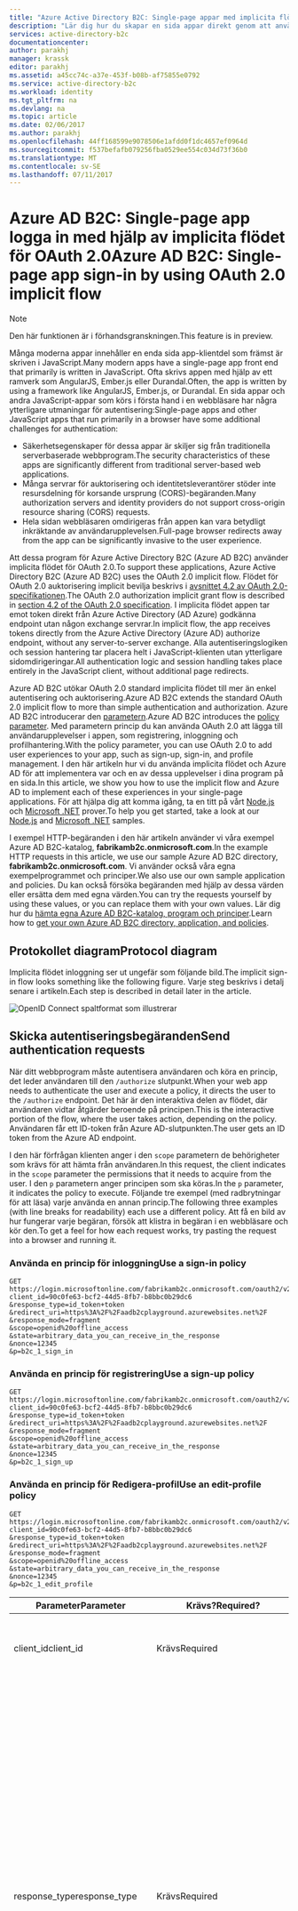 ```yaml
---
title: "Azure Active Directory B2C: Single-page appar med implicita flödet | Microsoft Docs"
description: "Lär dig hur du skapar en sida appar direkt genom att använda implicita flödet för OAuth 2.0 med Azure Active Directory B2C."
services: active-directory-b2c
documentationcenter: 
author: parakhj
manager: krassk
editor: parakhj
ms.assetid: a45cc74c-a37e-453f-b08b-af75855e0792
ms.service: active-directory-b2c
ms.workload: identity
ms.tgt_pltfrm: na
ms.devlang: na
ms.topic: article
ms.date: 02/06/2017
ms.author: parakhj
ms.openlocfilehash: 44ff168599e9078506e1afdd0f1dc4657ef0964d
ms.sourcegitcommit: f537befafb079256fba0529ee554c034d73f36b0
ms.translationtype: MT
ms.contentlocale: sv-SE
ms.lasthandoff: 07/11/2017
---
```

# <a name="azure-ad-b2c-single-page-app-sign-in-by-using-oauth-20-implicit-flow"></a><span data-ttu-id="0cce8-103">Azure AD B2C: Single-page app logga in med hjälp av implicita flödet för OAuth 2.0</span><span class="sxs-lookup"><span data-stu-id="0cce8-103">Azure AD B2C: Single-page app sign-in by using OAuth 2.0 implicit flow</span></span>

> [!NOTE]
> <span data-ttu-id="0cce8-104">Den här funktionen är i förhandsgranskningen.</span><span class="sxs-lookup"><span data-stu-id="0cce8-104">This feature is in preview.</span></span>
> 

<span data-ttu-id="0cce8-105">Många moderna appar innehåller en enda sida app-klientdel som främst är skriven i JavaScript.</span><span class="sxs-lookup"><span data-stu-id="0cce8-105">Many modern apps have a single-page app front end that primarily is written in JavaScript.</span></span> <span data-ttu-id="0cce8-106">Ofta skrivs appen med hjälp av ett ramverk som AngularJS, Ember.js eller Durandal.</span><span class="sxs-lookup"><span data-stu-id="0cce8-106">Often, the app is written by using a framework like AngularJS, Ember.js, or Durandal.</span></span> <span data-ttu-id="0cce8-107">En sida appar och andra JavaScript-appar som körs i första hand i en webbläsare har några ytterligare utmaningar för autentisering:</span><span class="sxs-lookup"><span data-stu-id="0cce8-107">Single-page apps and other JavaScript apps that run primarily in a browser have some additional challenges for authentication:</span></span>

* <span data-ttu-id="0cce8-108">Säkerhetsegenskaper för dessa appar är skiljer sig från traditionella serverbaserade webbprogram.</span><span class="sxs-lookup"><span data-stu-id="0cce8-108">The security characteristics of these apps are significantly different from traditional server-based web applications.</span></span>
* <span data-ttu-id="0cce8-109">Många servrar för auktorisering och identitetsleverantörer stöder inte resursdelning för korsande ursprung (CORS)-begäranden.</span><span class="sxs-lookup"><span data-stu-id="0cce8-109">Many authorization servers and identity providers do not support cross-origin resource sharing (CORS) requests.</span></span>
* <span data-ttu-id="0cce8-110">Hela sidan webbläsaren omdirigeras från appen kan vara betydligt inkräktande av användarupplevelsen.</span><span class="sxs-lookup"><span data-stu-id="0cce8-110">Full-page browser redirects away from the app can be significantly invasive to the user experience.</span></span>

<span data-ttu-id="0cce8-111">Att dessa program för Azure Active Directory B2C (Azure AD B2C) använder implicita flödet för OAuth 2.0.</span><span class="sxs-lookup"><span data-stu-id="0cce8-111">To support these applications, Azure Active Directory B2C (Azure AD B2C) uses the OAuth 2.0 implicit flow.</span></span> <span data-ttu-id="0cce8-112">Flödet för OAuth 2.0 auktorisering implicit bevilja beskrivs i [avsnittet 4.2 av OAuth 2.0-specifikationen](http://tools.ietf.org/html/rfc6749).</span><span class="sxs-lookup"><span data-stu-id="0cce8-112">The OAuth 2.0 authorization implicit grant flow is described in [section 4.2 of the OAuth 2.0 specification](http://tools.ietf.org/html/rfc6749).</span></span> <span data-ttu-id="0cce8-113">I implicita flödet appen tar emot token direkt från Azure Active Directory (AD Azure) godkänna endpoint utan någon exchange servrar.</span><span class="sxs-lookup"><span data-stu-id="0cce8-113">In implicit flow, the app receives tokens directly from the Azure Active Directory (Azure AD) authorize endpoint, without any server-to-server exchange.</span></span> <span data-ttu-id="0cce8-114">Alla autentiseringslogiken och session hantering tar placera helt i JavaScript-klienten utan ytterligare sidomdirigeringar.</span><span class="sxs-lookup"><span data-stu-id="0cce8-114">All authentication logic and session handling takes place entirely in the JavaScript client, without additional page redirects.</span></span>

<span data-ttu-id="0cce8-115">Azure AD B2C utökar OAuth 2.0 standard implicita flödet till mer än enkel autentisering och auktorisering.</span><span class="sxs-lookup"><span data-stu-id="0cce8-115">Azure AD B2C extends the standard OAuth 2.0 implicit flow to more than simple authentication and authorization.</span></span> <span data-ttu-id="0cce8-116">Azure AD B2C introducerar den [parametern](active-directory-b2c-reference-policies.md).</span><span class="sxs-lookup"><span data-stu-id="0cce8-116">Azure AD B2C introduces the [policy parameter](active-directory-b2c-reference-policies.md).</span></span> <span data-ttu-id="0cce8-117">Med parametern princip du kan använda OAuth 2.0 att lägga till användarupplevelser i appen, som registrering, inloggning och profilhantering.</span><span class="sxs-lookup"><span data-stu-id="0cce8-117">With the policy parameter, you can use OAuth 2.0 to add user experiences to your app, such as sign-up, sign-in, and profile management.</span></span> <span data-ttu-id="0cce8-118">I den här artikeln hur vi du använda implicita flödet och Azure AD för att implementera var och en av dessa upplevelser i dina program på en sida.</span><span class="sxs-lookup"><span data-stu-id="0cce8-118">In this article, we show you how to use the implicit flow and Azure AD to implement each of these experiences in your single-page applications.</span></span> <span data-ttu-id="0cce8-119">För att hjälpa dig att komma igång, ta en titt på vårt [Node.js](https://github.com/Azure-Samples/active-directory-b2c-javascript-singlepageapp-nodejs-webapi) och [Microsoft .NET](https://github.com/Azure-Samples/active-directory-b2c-javascript-singlepageapp-dotnet-webapi) prover.</span><span class="sxs-lookup"><span data-stu-id="0cce8-119">To help you get started, take a look at our [Node.js](https://github.com/Azure-Samples/active-directory-b2c-javascript-singlepageapp-nodejs-webapi) and [Microsoft .NET](https://github.com/Azure-Samples/active-directory-b2c-javascript-singlepageapp-dotnet-webapi) samples.</span></span>

<span data-ttu-id="0cce8-120">I exempel HTTP-begäranden i den här artikeln använder vi våra exempel Azure AD B2C-katalog, **fabrikamb2c.onmicrosoft.com**.</span><span class="sxs-lookup"><span data-stu-id="0cce8-120">In the example HTTP requests in this article, we use our sample Azure AD B2C directory, **fabrikamb2c.onmicrosoft.com**.</span></span> <span data-ttu-id="0cce8-121">Vi använder också våra egna exempelprogrammet och principer.</span><span class="sxs-lookup"><span data-stu-id="0cce8-121">We also use our own sample application and policies.</span></span> <span data-ttu-id="0cce8-122">Du kan också försöka begäranden med hjälp av dessa värden eller ersätta dem med egna värden.</span><span class="sxs-lookup"><span data-stu-id="0cce8-122">You can try the requests yourself by using these values, or you can replace them with your own values.</span></span>
<span data-ttu-id="0cce8-123">Lär dig hur du [hämta egna Azure AD B2C-katalog, program och principer](#use-your-own-b2c-tenant).</span><span class="sxs-lookup"><span data-stu-id="0cce8-123">Learn how to [get your own Azure AD B2C directory, application, and policies](#use-your-own-b2c-tenant).</span></span>


## <a name="protocol-diagram"></a><span data-ttu-id="0cce8-124">Protokollet diagram</span><span class="sxs-lookup"><span data-stu-id="0cce8-124">Protocol diagram</span></span>

<span data-ttu-id="0cce8-125">Implicita flödet inloggning ser ut ungefär som följande bild.</span><span class="sxs-lookup"><span data-stu-id="0cce8-125">The implicit sign-in flow looks something like the following figure.</span></span> <span data-ttu-id="0cce8-126">Varje steg beskrivs i detalj senare i artikeln.</span><span class="sxs-lookup"><span data-stu-id="0cce8-126">Each step is described in detail later in the article.</span></span>

![OpenID Connect spaltformat som illustrerar](../media/active-directory-v2-flows/convergence_scenarios_implicit.png)

## <a name="send-authentication-requests"></a><span data-ttu-id="0cce8-128">Skicka autentiseringsbegäranden</span><span class="sxs-lookup"><span data-stu-id="0cce8-128">Send authentication requests</span></span>
<span data-ttu-id="0cce8-129">När ditt webbprogram måste autentisera användaren och köra en princip, det leder användaren till den `/authorize` slutpunkt.</span><span class="sxs-lookup"><span data-stu-id="0cce8-129">When your web app needs to authenticate the user and execute a policy, it directs the user to the `/authorize` endpoint.</span></span> <span data-ttu-id="0cce8-130">Det här är den interaktiva delen av flödet, där användaren vidtar åtgärder beroende på principen.</span><span class="sxs-lookup"><span data-stu-id="0cce8-130">This is the interactive portion of the flow, where the user takes action, depending on the policy.</span></span> <span data-ttu-id="0cce8-131">Användaren får ett ID-token från Azure AD-slutpunkten.</span><span class="sxs-lookup"><span data-stu-id="0cce8-131">The user gets an ID token from the Azure AD endpoint.</span></span>

<span data-ttu-id="0cce8-132">I den här förfrågan klienten anger i den `scope` parametern de behörigheter som krävs för att hämta från användaren.</span><span class="sxs-lookup"><span data-stu-id="0cce8-132">In this request, the client indicates in the `scope` parameter the permissions that it needs to acquire from the user.</span></span> <span data-ttu-id="0cce8-133">I den `p` parametern anger principen som ska köras.</span><span class="sxs-lookup"><span data-stu-id="0cce8-133">In the `p` parameter, it indicates the policy to execute.</span></span> <span data-ttu-id="0cce8-134">Följande tre exempel (med radbrytningar för att läsa) varje använda en annan princip.</span><span class="sxs-lookup"><span data-stu-id="0cce8-134">The following three examples (with line breaks for readability) each use a different policy.</span></span> <span data-ttu-id="0cce8-135">Att få en bild av hur fungerar varje begäran, försök att klistra in begäran i en webbläsare och kör den.</span><span class="sxs-lookup"><span data-stu-id="0cce8-135">To get a feel for how each request works, try pasting the request into a browser and running it.</span></span>

### <a name="use-a-sign-in-policy"></a><span data-ttu-id="0cce8-136">Använda en princip för inloggning</span><span class="sxs-lookup"><span data-stu-id="0cce8-136">Use a sign-in policy</span></span>
```
GET https://login.microsoftonline.com/fabrikamb2c.onmicrosoft.com/oauth2/v2.0/authorize?
client_id=90c0fe63-bcf2-44d5-8fb7-b8bbc0b29dc6
&response_type=id_token+token
&redirect_uri=https%3A%2F%2Faadb2cplayground.azurewebsites.net%2F
&response_mode=fragment
&scope=openid%20offline_access
&state=arbitrary_data_you_can_receive_in_the_response
&nonce=12345
&p=b2c_1_sign_in
```

### <a name="use-a-sign-up-policy"></a><span data-ttu-id="0cce8-137">Använda en princip för registrering</span><span class="sxs-lookup"><span data-stu-id="0cce8-137">Use a sign-up policy</span></span>
```
GET https://login.microsoftonline.com/fabrikamb2c.onmicrosoft.com/oauth2/v2.0/authorize?
client_id=90c0fe63-bcf2-44d5-8fb7-b8bbc0b29dc6
&response_type=id_token+token
&redirect_uri=https%3A%2F%2Faadb2cplayground.azurewebsites.net%2F
&response_mode=fragment
&scope=openid%20offline_access
&state=arbitrary_data_you_can_receive_in_the_response
&nonce=12345
&p=b2c_1_sign_up
```

### <a name="use-an-edit-profile-policy"></a><span data-ttu-id="0cce8-138">Använda en princip för Redigera-profil</span><span class="sxs-lookup"><span data-stu-id="0cce8-138">Use an edit-profile policy</span></span>
```
GET https://login.microsoftonline.com/fabrikamb2c.onmicrosoft.com/oauth2/v2.0/authorize?
client_id=90c0fe63-bcf2-44d5-8fb7-b8bbc0b29dc6
&response_type=id_token+token
&redirect_uri=https%3A%2F%2Faadb2cplayground.azurewebsites.net%2F
&response_mode=fragment
&scope=openid%20offline_access
&state=arbitrary_data_you_can_receive_in_the_response
&nonce=12345
&p=b2c_1_edit_profile
```

| <span data-ttu-id="0cce8-139">Parameter</span><span class="sxs-lookup"><span data-stu-id="0cce8-139">Parameter</span></span> | <span data-ttu-id="0cce8-140">Krävs?</span><span class="sxs-lookup"><span data-stu-id="0cce8-140">Required?</span></span> | <span data-ttu-id="0cce8-141">Beskrivning</span><span class="sxs-lookup"><span data-stu-id="0cce8-141">Description</span></span> |
| --- | --- | --- |
| <span data-ttu-id="0cce8-142">client_id</span><span class="sxs-lookup"><span data-stu-id="0cce8-142">client_id</span></span> |<span data-ttu-id="0cce8-143">Krävs</span><span class="sxs-lookup"><span data-stu-id="0cce8-143">Required</span></span> |<span data-ttu-id="0cce8-144">Det program-ID som har tilldelats din app i den [Azure-portalen](https://portal.azure.com).</span><span class="sxs-lookup"><span data-stu-id="0cce8-144">The application ID assigned to your app in the [Azure portal](https://portal.azure.com).</span></span> |
| <span data-ttu-id="0cce8-145">response_type</span><span class="sxs-lookup"><span data-stu-id="0cce8-145">response_type</span></span> |<span data-ttu-id="0cce8-146">Krävs</span><span class="sxs-lookup"><span data-stu-id="0cce8-146">Required</span></span> |<span data-ttu-id="0cce8-147">Måste innehålla `id_token` för OpenID Connect inloggning.</span><span class="sxs-lookup"><span data-stu-id="0cce8-147">Must include `id_token` for OpenID Connect sign-in.</span></span> <span data-ttu-id="0cce8-148">Det kan också innehålla svarstypen `token`.</span><span class="sxs-lookup"><span data-stu-id="0cce8-148">It also can include the response type `token`.</span></span> <span data-ttu-id="0cce8-149">Om du använder `token`, din app kan omedelbart ta emot en åtkomst-token från slutpunkten för auktorisering, utan att göra en andra begäran till slutpunkten för auktorisering.</span><span class="sxs-lookup"><span data-stu-id="0cce8-149">If you use `token`, your app can immediately receive an access token from the authorize endpoint, without making a second request to the authorize endpoint.</span></span>  <span data-ttu-id="0cce8-150">Om du använder den `token` svarstyp den `scope` parameter måste innehålla en omfattning som anger vilken resurs för att utfärda token för.</span><span class="sxs-lookup"><span data-stu-id="0cce8-150">If you use the `token` response type, the `scope` parameter must contain a scope that indicates which resource to issue the token for.</span></span> |
| <span data-ttu-id="0cce8-151">redirect_uri</span><span class="sxs-lookup"><span data-stu-id="0cce8-151">redirect_uri</span></span> |<span data-ttu-id="0cce8-152">Rekommenderas</span><span class="sxs-lookup"><span data-stu-id="0cce8-152">Recommended</span></span> |<span data-ttu-id="0cce8-153">Omdirigerings-URI för din app, där autentisering svar kan skickas och tas emot av din app.</span><span class="sxs-lookup"><span data-stu-id="0cce8-153">The redirect URI of your app, where authentication responses can be sent and received by your app.</span></span> <span data-ttu-id="0cce8-154">Den måste matcha en omdirigerings-URI: er som du har registrerat i portalen, förutom att det måste vara URL-kodade.</span><span class="sxs-lookup"><span data-stu-id="0cce8-154">It must exactly match one of the redirect URIs that you registered in the portal, except that it must be URL-encoded.</span></span> |
| <span data-ttu-id="0cce8-155">response_mode</span><span class="sxs-lookup"><span data-stu-id="0cce8-155">response_mode</span></span> |<span data-ttu-id="0cce8-156">Rekommenderas</span><span class="sxs-lookup"><span data-stu-id="0cce8-156">Recommended</span></span> |<span data-ttu-id="0cce8-157">Anger metoden du använder för att skicka den resulterande token tillbaka till din app.</span><span class="sxs-lookup"><span data-stu-id="0cce8-157">Specifies the method to use to send the resulting token back to your app.</span></span>  <span data-ttu-id="0cce8-158">Implicit flöden, Använd `fragment`.</span><span class="sxs-lookup"><span data-stu-id="0cce8-158">For implicit flows, use `fragment`.</span></span> |
| <span data-ttu-id="0cce8-159">Omfång</span><span class="sxs-lookup"><span data-stu-id="0cce8-159">scope</span></span> |<span data-ttu-id="0cce8-160">Krävs</span><span class="sxs-lookup"><span data-stu-id="0cce8-160">Required</span></span> |<span data-ttu-id="0cce8-161">En blankstegsavgränsad lista över scope.</span><span class="sxs-lookup"><span data-stu-id="0cce8-161">A space-separated list of scopes.</span></span> <span data-ttu-id="0cce8-162">Ett enda scope-värde som anger till Azure AD båda de behörigheter som krävs.</span><span class="sxs-lookup"><span data-stu-id="0cce8-162">A single scope value indicates to Azure AD both of the permissions that are being requested.</span></span> <span data-ttu-id="0cce8-163">Den `openid` omfång anger behörighet att logga in användaren och hämta data om användaren i form av ID-token.</span><span class="sxs-lookup"><span data-stu-id="0cce8-163">The `openid` scope indicates a permission to sign in the user and get data about the user in the form of ID tokens.</span></span> <span data-ttu-id="0cce8-164">(Du lär dig om detta mer senare i artikeln.) Den `offline_access` scope är valfritt för webbprogram.</span><span class="sxs-lookup"><span data-stu-id="0cce8-164">(We'll talk about this more later in the article.) The `offline_access` scope is optional for web apps.</span></span> <span data-ttu-id="0cce8-165">Det innebär att din app måste en uppdateringstoken för långlivade åtkomst till resurser.</span><span class="sxs-lookup"><span data-stu-id="0cce8-165">It indicates that your app needs a refresh token for long-lived access to resources.</span></span> |
| <span data-ttu-id="0cce8-166">state</span><span class="sxs-lookup"><span data-stu-id="0cce8-166">state</span></span> |<span data-ttu-id="0cce8-167">Rekommenderas</span><span class="sxs-lookup"><span data-stu-id="0cce8-167">Recommended</span></span> |<span data-ttu-id="0cce8-168">Ett värde som ingår i denna begäran som också returneras i token svaret.</span><span class="sxs-lookup"><span data-stu-id="0cce8-168">A value included in the request that also is returned in the token response.</span></span> <span data-ttu-id="0cce8-169">Det kan vara en sträng med innehåll som du vill använda.</span><span class="sxs-lookup"><span data-stu-id="0cce8-169">It can be a string of any content that you want to use.</span></span> <span data-ttu-id="0cce8-170">Vanligtvis används ett slumpmässigt genererat, unikt värde för att förhindra attacker med förfalskning av begäran.</span><span class="sxs-lookup"><span data-stu-id="0cce8-170">Usually, a randomly generated, unique value is used, to prevent cross-site request forgery attacks.</span></span> <span data-ttu-id="0cce8-171">Tillståndet också används för att koda information om användarens tillstånd i appen innan autentiseringsbegäran inträffade som de var på sidan.</span><span class="sxs-lookup"><span data-stu-id="0cce8-171">The state is also used to encode information about the user's state in the app before the authentication request occurred, like the page they were on.</span></span> |
| <span data-ttu-id="0cce8-172">temporärt ID</span><span class="sxs-lookup"><span data-stu-id="0cce8-172">nonce</span></span> |<span data-ttu-id="0cce8-173">Krävs</span><span class="sxs-lookup"><span data-stu-id="0cce8-173">Required</span></span> |<span data-ttu-id="0cce8-174">Ett värde som ingår i denna begäran (genereras av appen) som ingår i den resulterande ID-token som ett anspråk.</span><span class="sxs-lookup"><span data-stu-id="0cce8-174">A value included in the request (generated by the app) that is included in the resulting ID token as a claim.</span></span> <span data-ttu-id="0cce8-175">Appen kan sedan kontrollera värdet för att minimera token replay-attacker.</span><span class="sxs-lookup"><span data-stu-id="0cce8-175">The app can then verify this value to mitigate token replay attacks.</span></span> <span data-ttu-id="0cce8-176">Värdet är vanligtvis en slumpmässig, unik sträng som kan användas för att identifiera ursprunget för begäran.</span><span class="sxs-lookup"><span data-stu-id="0cce8-176">Usually, the value is a randomized, unique string that can be used to identify the origin of the request.</span></span> |
| <span data-ttu-id="0cce8-177">P</span><span class="sxs-lookup"><span data-stu-id="0cce8-177">p</span></span> |<span data-ttu-id="0cce8-178">Krävs</span><span class="sxs-lookup"><span data-stu-id="0cce8-178">Required</span></span> |<span data-ttu-id="0cce8-179">Principen för att köra.</span><span class="sxs-lookup"><span data-stu-id="0cce8-179">The policy to execute.</span></span> <span data-ttu-id="0cce8-180">Det är namnet på en princip som skapas i din Azure AD B2C-klient.</span><span class="sxs-lookup"><span data-stu-id="0cce8-180">It's the name of a policy that is created in your Azure AD B2C tenant.</span></span> <span data-ttu-id="0cce8-181">Princip för namn-värde ska inledas med **b2c\_1\_**.</span><span class="sxs-lookup"><span data-stu-id="0cce8-181">The policy name value should begin with **b2c\_1\_**.</span></span> <span data-ttu-id="0cce8-182">Mer information finns i [Azure AD B2C inbyggda principer](active-directory-b2c-reference-policies.md).</span><span class="sxs-lookup"><span data-stu-id="0cce8-182">For more information, see [Azure AD B2C built-in policies](active-directory-b2c-reference-policies.md).</span></span> |
| <span data-ttu-id="0cce8-183">kommandotolk</span><span class="sxs-lookup"><span data-stu-id="0cce8-183">prompt</span></span> |<span data-ttu-id="0cce8-184">Valfri</span><span class="sxs-lookup"><span data-stu-id="0cce8-184">Optional</span></span> |<span data-ttu-id="0cce8-185">Typ av användarinteraktion som krävs.</span><span class="sxs-lookup"><span data-stu-id="0cce8-185">The type of user interaction that's required.</span></span> <span data-ttu-id="0cce8-186">Det enda giltiga värdet är för närvarande `login`.</span><span class="sxs-lookup"><span data-stu-id="0cce8-186">Currently, the only valid value is `login`.</span></span> <span data-ttu-id="0cce8-187">Detta gör att användarna anger sina autentiseringsuppgifter på begäran.</span><span class="sxs-lookup"><span data-stu-id="0cce8-187">This forces the user to enter their credentials on that request.</span></span> <span data-ttu-id="0cce8-188">Enkel inloggning börjar inte gälla.</span><span class="sxs-lookup"><span data-stu-id="0cce8-188">Single sign-on will not take effect.</span></span> |

<span data-ttu-id="0cce8-189">Nu uppmanas användaren att slutföra arbetsflödet för den principen.</span><span class="sxs-lookup"><span data-stu-id="0cce8-189">At this point, the user is asked to complete the policy's workflow.</span></span> <span data-ttu-id="0cce8-190">Detta kan handla om användaren att ange sina användarnamn och lösenord, logga in med en sociala identitet registrerar sig för katalogen, eller en annan siffra steg.</span><span class="sxs-lookup"><span data-stu-id="0cce8-190">This might involve the user entering their username and password, signing in with a social identity, signing up for the directory, or any other number of steps.</span></span> <span data-ttu-id="0cce8-191">Användaråtgärder beror på hur principen har definierats.</span><span class="sxs-lookup"><span data-stu-id="0cce8-191">User actions depend on how the policy is defined.</span></span>

<span data-ttu-id="0cce8-192">När användaren uppfyller principen, Azure AD tillbaka ett svar på din app på värdet som du använde för `redirect_uri`.</span><span class="sxs-lookup"><span data-stu-id="0cce8-192">After the user completes the policy, Azure AD returns a response to your app at the value you used for `redirect_uri`.</span></span> <span data-ttu-id="0cce8-193">Den använder metoden som anges i den `response_mode` parameter.</span><span class="sxs-lookup"><span data-stu-id="0cce8-193">It uses the method specified in the `response_mode` parameter.</span></span> <span data-ttu-id="0cce8-194">Svaret är exakt samma för alla användare åtgärd scenarier, oberoende av den princip som har utförts.</span><span class="sxs-lookup"><span data-stu-id="0cce8-194">The response is exactly the same for each of the user action scenarios, independent of the policy that was executed.</span></span>

### <a name="successful-response"></a><span data-ttu-id="0cce8-195">Lyckat svar</span><span class="sxs-lookup"><span data-stu-id="0cce8-195">Successful response</span></span>
<span data-ttu-id="0cce8-196">Ett lyckat svar som använder `response_mode=fragment` och `response_type=id_token+token` ser ut som följande, med radbrytningar för läsbarhet:</span><span class="sxs-lookup"><span data-stu-id="0cce8-196">A successful response that uses `response_mode=fragment` and `response_type=id_token+token` looks like the following, with line breaks for legibility:</span></span>

```
GET https://aadb2cplayground.azurewebsites.net/#
access_token=eyJ0eXAiOiJKV1QiLCJhbGciOiJSUzI1NiIsIng1dCI6Ik5HVEZ2ZEstZnl0aEV1Q...
&token_type=Bearer
&expires_in=3599
&scope="90c0fe63-bcf2-44d5-8fb7-b8bbc0b29dc6 offline_access",
&id_token=eyJ0eXAiOiJKV1QiLCJhbGciOiJSUzI1NiIsIng1dCI6Ik5HVEZ2ZEstZnl0aEV1Q...
&state=arbitrary_data_you_sent_earlier
```

| <span data-ttu-id="0cce8-197">Parameter</span><span class="sxs-lookup"><span data-stu-id="0cce8-197">Parameter</span></span> | <span data-ttu-id="0cce8-198">Beskrivning</span><span class="sxs-lookup"><span data-stu-id="0cce8-198">Description</span></span> |
| --- | --- |
| <span data-ttu-id="0cce8-199">access_token</span><span class="sxs-lookup"><span data-stu-id="0cce8-199">access_token</span></span> |<span data-ttu-id="0cce8-200">Åtkomsttoken som appen har begärt.</span><span class="sxs-lookup"><span data-stu-id="0cce8-200">The access token that the app requested.</span></span>  <span data-ttu-id="0cce8-201">Åtkomst-token ska inte avkodas eller annars kontrolleras.</span><span class="sxs-lookup"><span data-stu-id="0cce8-201">The access token should not be decoded or otherwise inspected.</span></span> <span data-ttu-id="0cce8-202">Den kan hanteras som en täckande sträng.</span><span class="sxs-lookup"><span data-stu-id="0cce8-202">It can be treated as an opaque string.</span></span> |
| <span data-ttu-id="0cce8-203">token_type</span><span class="sxs-lookup"><span data-stu-id="0cce8-203">token_type</span></span> |<span data-ttu-id="0cce8-204">Tokentypen-värde.</span><span class="sxs-lookup"><span data-stu-id="0cce8-204">The token type value.</span></span> <span data-ttu-id="0cce8-205">Den enda typen som har stöd för Azure AD är ägar.</span><span class="sxs-lookup"><span data-stu-id="0cce8-205">The only type that Azure AD supports is Bearer.</span></span> |
| <span data-ttu-id="0cce8-206">expires_in</span><span class="sxs-lookup"><span data-stu-id="0cce8-206">expires_in</span></span> |<span data-ttu-id="0cce8-207">Hur lång tid som den åtkomst-token är giltig (i sekunder).</span><span class="sxs-lookup"><span data-stu-id="0cce8-207">The length of time that the access token is valid (in seconds).</span></span> |
| <span data-ttu-id="0cce8-208">Omfång</span><span class="sxs-lookup"><span data-stu-id="0cce8-208">scope</span></span> |<span data-ttu-id="0cce8-209">Scope som gäller för token.</span><span class="sxs-lookup"><span data-stu-id="0cce8-209">The scopes that the token is valid for.</span></span> <span data-ttu-id="0cce8-210">Du kan också använda omfång cache-tokens för senare användning.</span><span class="sxs-lookup"><span data-stu-id="0cce8-210">You also can use scopes to cache tokens for later use.</span></span> |
| <span data-ttu-id="0cce8-211">id_token</span><span class="sxs-lookup"><span data-stu-id="0cce8-211">id_token</span></span> |<span data-ttu-id="0cce8-212">ID-token som appen har begärt.</span><span class="sxs-lookup"><span data-stu-id="0cce8-212">The ID token that the app requested.</span></span> <span data-ttu-id="0cce8-213">Du kan använda ID-token för att verifiera användarens identitet och starta en session med användaren.</span><span class="sxs-lookup"><span data-stu-id="0cce8-213">You can use the ID token to verify the user's identity and begin a session with the user.</span></span> <span data-ttu-id="0cce8-214">Mer information om ID-token och deras innehåll finns i [Azure AD B2C tokenreferens](active-directory-b2c-reference-tokens.md).</span><span class="sxs-lookup"><span data-stu-id="0cce8-214">For more information about ID tokens and their contents, see the [Azure AD B2C token reference](active-directory-b2c-reference-tokens.md).</span></span> |
| <span data-ttu-id="0cce8-215">state</span><span class="sxs-lookup"><span data-stu-id="0cce8-215">state</span></span> |<span data-ttu-id="0cce8-216">Om en `state` parametern ingår i begäran, samma värde som ska visas i svaret.</span><span class="sxs-lookup"><span data-stu-id="0cce8-216">If a `state` parameter is included in the request, the same value should appear in the response.</span></span> <span data-ttu-id="0cce8-217">Appen bör kontrollera att den `state` värden i förfrågan och svar är identiska.</span><span class="sxs-lookup"><span data-stu-id="0cce8-217">The app should verify that the `state` values in the request and response are identical.</span></span> |

### <a name="error-response"></a><span data-ttu-id="0cce8-218">Felsvar</span><span class="sxs-lookup"><span data-stu-id="0cce8-218">Error response</span></span>
<span data-ttu-id="0cce8-219">Felsvar kan också skickas till omdirigerings-URI så att appen kan hantera dem på rätt sätt:</span><span class="sxs-lookup"><span data-stu-id="0cce8-219">Error responses also can be sent to the redirect URI so that the app can handle them appropriately:</span></span>

```
GET https://aadb2cplayground.azurewebsites.net/#
error=access_denied
&error_description=the+user+canceled+the+authentication
&state=arbitrary_data_you_can_receive_in_the_response
```

| <span data-ttu-id="0cce8-220">Parameter</span><span class="sxs-lookup"><span data-stu-id="0cce8-220">Parameter</span></span> | <span data-ttu-id="0cce8-221">Beskrivning</span><span class="sxs-lookup"><span data-stu-id="0cce8-221">Description</span></span> |
| --- | --- |
| <span data-ttu-id="0cce8-222">fel</span><span class="sxs-lookup"><span data-stu-id="0cce8-222">error</span></span> |<span data-ttu-id="0cce8-223">En kod felsträng används för att klassificera typer av fel som inträffar.</span><span class="sxs-lookup"><span data-stu-id="0cce8-223">An error code string used to classify types of errors that occur.</span></span> <span data-ttu-id="0cce8-224">Du kan också använda felkoden för felhantering.</span><span class="sxs-lookup"><span data-stu-id="0cce8-224">You also can use the error code for error handling.</span></span> |
| <span data-ttu-id="0cce8-225">error_description</span><span class="sxs-lookup"><span data-stu-id="0cce8-225">error_description</span></span> |<span data-ttu-id="0cce8-226">Ett felmeddelande som kan hjälpa dig att identifiera orsaken till ett autentiseringsfel.</span><span class="sxs-lookup"><span data-stu-id="0cce8-226">A specific error message that can help you identify the root cause of an authentication error.</span></span> |
| <span data-ttu-id="0cce8-227">state</span><span class="sxs-lookup"><span data-stu-id="0cce8-227">state</span></span> |<span data-ttu-id="0cce8-228">Se den fullständiga beskrivningen i föregående tabell.</span><span class="sxs-lookup"><span data-stu-id="0cce8-228">See the full description in the preceding table.</span></span> <span data-ttu-id="0cce8-229">Om en `state` parametern ingår i begäran, samma värde som ska visas i svaret.</span><span class="sxs-lookup"><span data-stu-id="0cce8-229">If a `state` parameter is included in the request, the same value should appear in the response.</span></span> <span data-ttu-id="0cce8-230">Appen bör kontrollera att den `state` värden i förfrågan och svar är identiska.</span><span class="sxs-lookup"><span data-stu-id="0cce8-230">The app should verify that the `state` values in the request and response are identical.</span></span>|

## <a name="validate-the-id-token"></a><span data-ttu-id="0cce8-231">Verifiera ID-token</span><span class="sxs-lookup"><span data-stu-id="0cce8-231">Validate the ID token</span></span>
<span data-ttu-id="0cce8-232">Ta emot en token med ID: T är inte tillräckligt för att autentisera användaren.</span><span class="sxs-lookup"><span data-stu-id="0cce8-232">Receiving an ID token is not enough to authenticate the user.</span></span> <span data-ttu-id="0cce8-233">Du måste verifiera signaturen för ID-token och kontrollera anspråk i token per krav som din app.</span><span class="sxs-lookup"><span data-stu-id="0cce8-233">You must validate the ID token's signature, and verify the claims in the token per your app's requirements.</span></span> <span data-ttu-id="0cce8-234">Azure AD B2C använder [JSON Web token (JWTs)](http://self-issued.info/docs/draft-ietf-oauth-json-web-token.html) och kryptering med offentlig nyckel att signera token och kontrollera att de är giltiga.</span><span class="sxs-lookup"><span data-stu-id="0cce8-234">Azure AD B2C uses [JSON Web Tokens (JWTs)](http://self-issued.info/docs/draft-ietf-oauth-json-web-token.html) and public key cryptography to sign tokens and verify that they are valid.</span></span>

<span data-ttu-id="0cce8-235">Många bibliotek med öppen källkod är tillgängliga för att validera JWTs, beroende på det språk som du föredrar att använda.</span><span class="sxs-lookup"><span data-stu-id="0cce8-235">Many open-source libraries are available for validating JWTs, depending on the language you prefer to use.</span></span> <span data-ttu-id="0cce8-236">Överväg att utforska tillgängliga bibliotek med öppen källkod i stället för att implementera din egen valideringslogik.</span><span class="sxs-lookup"><span data-stu-id="0cce8-236">Consider exploring available open-source libraries rather than implementing your own validation logic.</span></span> <span data-ttu-id="0cce8-237">Du kan använda informationen i den här artikeln för att du lär dig hur du ska använda dessa bibliotek.</span><span class="sxs-lookup"><span data-stu-id="0cce8-237">You can use the information in this article to help you learn how to properly use those libraries.</span></span>

<span data-ttu-id="0cce8-238">Azure AD B2C har en slutpunkt för OpenID Connect metadata.</span><span class="sxs-lookup"><span data-stu-id="0cce8-238">Azure AD B2C has an OpenID Connect metadata endpoint.</span></span> <span data-ttu-id="0cce8-239">En app kan använda slutpunkten för att hämta information om Azure AD B2C vid körning.</span><span class="sxs-lookup"><span data-stu-id="0cce8-239">An app can use the endpoint to fetch information about Azure AD B2C at runtime.</span></span> <span data-ttu-id="0cce8-240">Informationen omfattar slutpunkter, token innehåll och nycklar för tokensignering.</span><span class="sxs-lookup"><span data-stu-id="0cce8-240">This information includes endpoints, token contents, and token signing keys.</span></span> <span data-ttu-id="0cce8-241">Det finns en JSON-dokumentet för metadata för varje princip i din Azure AD B2C-klient.</span><span class="sxs-lookup"><span data-stu-id="0cce8-241">There is a JSON metadata document for each policy in your Azure AD B2C tenant.</span></span> <span data-ttu-id="0cce8-242">Till exempel finns Metadatadokumentet för b2c_1_sign_in principen i fabrikamb2c.onmicrosoft.com klienten på:</span><span class="sxs-lookup"><span data-stu-id="0cce8-242">For example, the metadata document for the b2c_1_sign_in policy in the fabrikamb2c.onmicrosoft.com tenant is located at:</span></span>

`https://login.microsoftonline.com/fabrikamb2c.onmicrosoft.com/v2.0/.well-known/openid-configuration?p=b2c_1_sign_in`

<span data-ttu-id="0cce8-243">En av egenskaperna för den här konfigurationsdokument är den `jwks_uri`.</span><span class="sxs-lookup"><span data-stu-id="0cce8-243">One of the properties of this configuration document is the `jwks_uri`.</span></span> <span data-ttu-id="0cce8-244">Värdet för samma princip skulle vara:</span><span class="sxs-lookup"><span data-stu-id="0cce8-244">The value for the same policy would be:</span></span>

`https://login.microsoftonline.com/fabrikamb2c.onmicrosoft.com/discovery/v2.0/keys?p=b2c_1_sign_in`

<span data-ttu-id="0cce8-245">Att avgöra vilken princip som användes för att logga en ID-token (och var du ska hämta metadata från), har du två alternativ.</span><span class="sxs-lookup"><span data-stu-id="0cce8-245">To determine which policy was used to sign an ID token (and where to fetch the metadata from), you have two options.</span></span> <span data-ttu-id="0cce8-246">Först principnamnet ingår i den `acr` anspråk i `id_token`.</span><span class="sxs-lookup"><span data-stu-id="0cce8-246">First, the policy name is included in the `acr` claim in `id_token`.</span></span> <span data-ttu-id="0cce8-247">Information om hur du Parsar anspråk från en ID-token, finns det [Azure AD B2C tokenreferens](active-directory-b2c-reference-tokens.md).</span><span class="sxs-lookup"><span data-stu-id="0cce8-247">For information about how to parse the claims from an ID token, see the [Azure AD B2C token reference](active-directory-b2c-reference-tokens.md).</span></span> <span data-ttu-id="0cce8-248">Ett annat alternativ är att koda principen i värdet för den `state` parameter när du skickar en begäran.</span><span class="sxs-lookup"><span data-stu-id="0cce8-248">Your other option is to encode the policy in the value of the `state` parameter when you issue the request.</span></span> <span data-ttu-id="0cce8-249">Avkoda sedan den `state` parametern för att avgöra vilken princip som har använts.</span><span class="sxs-lookup"><span data-stu-id="0cce8-249">Then, decode the `state` parameter to determine which policy was used.</span></span> <span data-ttu-id="0cce8-250">Antingen metoden är giltig.</span><span class="sxs-lookup"><span data-stu-id="0cce8-250">Either method is valid.</span></span>

<span data-ttu-id="0cce8-251">När du har köpt Metadatadokumentet från slutpunkten OpenID Connect metadata kan använda du de offentliga nycklarna för RSA-256 (som finns i den här slutpunkten) för att verifiera signaturen för ID-token.</span><span class="sxs-lookup"><span data-stu-id="0cce8-251">After you've acquired the metadata document from the OpenID Connect metadata endpoint, you can use the RSA-256 public keys (located at this endpoint) to validate the signature of the ID token.</span></span> <span data-ttu-id="0cce8-252">Det kan finnas flera nycklar som anges i den här slutpunkten vid en given tidpunkt, alla identifierade med en `kid`.</span><span class="sxs-lookup"><span data-stu-id="0cce8-252">There might be multiple keys listed at this endpoint at any given time, each identified by a `kid`.</span></span> <span data-ttu-id="0cce8-253">Rubriken för `id_token` innehåller också en `kid` anspråk.</span><span class="sxs-lookup"><span data-stu-id="0cce8-253">The header of `id_token` also contains a `kid` claim.</span></span> <span data-ttu-id="0cce8-254">Anger vilken av dessa nycklar användes för att signera ID-token.</span><span class="sxs-lookup"><span data-stu-id="0cce8-254">It indicates which of these keys was used to sign the ID token.</span></span> <span data-ttu-id="0cce8-255">Mer information, inklusive lära dig mer om [verifiera token](active-directory-b2c-reference-tokens.md#token-validation), finns det [Azure AD B2C tokenreferens](active-directory-b2c-reference-tokens.md).</span><span class="sxs-lookup"><span data-stu-id="0cce8-255">For more information, including learning about [validating tokens](active-directory-b2c-reference-tokens.md#token-validation), see the [Azure AD B2C token reference](active-directory-b2c-reference-tokens.md).</span></span>
<!--TODO: Improve the information on this-->

<span data-ttu-id="0cce8-256">När du verifiera signaturen för ID-token, Kräv verifiering av flera anspråk.</span><span class="sxs-lookup"><span data-stu-id="0cce8-256">After you validate the signature of the ID token, several claims require verification.</span></span> <span data-ttu-id="0cce8-257">Exempel:</span><span class="sxs-lookup"><span data-stu-id="0cce8-257">For example:</span></span>

* <span data-ttu-id="0cce8-258">Verifiera den `nonce` anspråk att förhindra att token replay-attacker.</span><span class="sxs-lookup"><span data-stu-id="0cce8-258">Validate the `nonce` claim to prevent token replay attacks.</span></span> <span data-ttu-id="0cce8-259">Värdet ska du angav i begäran inloggning.</span><span class="sxs-lookup"><span data-stu-id="0cce8-259">Its value should be what you specified in the sign-in request.</span></span>
* <span data-ttu-id="0cce8-260">Verifiera den `aud` anspråk så att det ID-token har utfärdats för din app.</span><span class="sxs-lookup"><span data-stu-id="0cce8-260">Validate the `aud` claim to ensure that the ID token was issued for your app.</span></span> <span data-ttu-id="0cce8-261">Värdet ska vara program-ID för din app.</span><span class="sxs-lookup"><span data-stu-id="0cce8-261">Its value should be the application ID of your app.</span></span>
* <span data-ttu-id="0cce8-262">Verifiera den `iat` och `exp` utger sig för att säkerställa att ID-token inte har gått ut.</span><span class="sxs-lookup"><span data-stu-id="0cce8-262">Validate the `iat` and `exp` claims to ensure that the ID token has not expired.</span></span>

<span data-ttu-id="0cce8-263">Flera mer verifieringar som du bör utföra beskrivs i detalj i den [OpenID Connect Core Spec](http://openid.net/specs/openid-connect-core-1_0.html).</span><span class="sxs-lookup"><span data-stu-id="0cce8-263">Several more validations that you should perform are described in detail in the [OpenID Connect Core Spec](http://openid.net/specs/openid-connect-core-1_0.html).</span></span> <span data-ttu-id="0cce8-264">Du kanske också vill validera ytterligare anspråk, beroende på ditt scenario.</span><span class="sxs-lookup"><span data-stu-id="0cce8-264">You might also want to validate additional claims, depending on your scenario.</span></span> <span data-ttu-id="0cce8-265">Några vanliga verifieringar inkluderar:</span><span class="sxs-lookup"><span data-stu-id="0cce8-265">Some common validations include:</span></span>

* <span data-ttu-id="0cce8-266">Se till att användaren eller organisationen har registrerat dig för appen.</span><span class="sxs-lookup"><span data-stu-id="0cce8-266">Ensuring that the user or organization has signed up for the app.</span></span>
* <span data-ttu-id="0cce8-267">Se till att användaren har rätt behörighet och privilegier.</span><span class="sxs-lookup"><span data-stu-id="0cce8-267">Ensuring that the user has proper authorization and privileges.</span></span>
* <span data-ttu-id="0cce8-268">Se till att en viss styrkan hos autentisering har uppstått, så som med Azure Multi-Factor Authentication.</span><span class="sxs-lookup"><span data-stu-id="0cce8-268">Ensuring that a certain strength of authentication has occurred, such as by using Azure Multi-Factor Authentication.</span></span>

<span data-ttu-id="0cce8-269">Mer information om anspråk i en token med ID: T finns på [Azure AD B2C tokenreferens](active-directory-b2c-reference-tokens.md).</span><span class="sxs-lookup"><span data-stu-id="0cce8-269">For more information about the claims in an ID token, see the [Azure AD B2C token reference](active-directory-b2c-reference-tokens.md).</span></span>

<span data-ttu-id="0cce8-270">När du har fullständigt validerat ID-token, kan du börja en session med användaren.</span><span class="sxs-lookup"><span data-stu-id="0cce8-270">After you have completely validated the ID token, you can begin a session with the user.</span></span> <span data-ttu-id="0cce8-271">I din app att använda sig av anspråk i ID-token för att hämta information om användaren.</span><span class="sxs-lookup"><span data-stu-id="0cce8-271">In your app, use the claims in the ID token to obtain information about the user.</span></span> <span data-ttu-id="0cce8-272">Den här informationen kan användas för att visa, poster, auktorisering och så vidare.</span><span class="sxs-lookup"><span data-stu-id="0cce8-272">This information can be used for display, records, authorization, and so on.</span></span>

## <a name="get-access-tokens"></a><span data-ttu-id="0cce8-273">Få åtkomst-token</span><span class="sxs-lookup"><span data-stu-id="0cce8-273">Get access tokens</span></span>
<span data-ttu-id="0cce8-274">Om det enda dina webbappar behöver köra principer, kan du hoppa över de följande avsnitten.</span><span class="sxs-lookup"><span data-stu-id="0cce8-274">If the only thing your web apps needs to do is execute policies, you can skip the next few sections.</span></span> <span data-ttu-id="0cce8-275">Informationen i följande avsnitt gäller endast för webbprogram som behöver göra autentiserade anrop till ett webb-API och som skyddas av Azure AD B2C.</span><span class="sxs-lookup"><span data-stu-id="0cce8-275">The information in the following sections are applicable only to web apps that need to make authenticated calls to a web API, and which are protected by Azure AD B2C.</span></span>

<span data-ttu-id="0cce8-276">Nu när du är inloggad användaren till en sida-app, kan du få åtkomst-token för anropande webb-API: er som skyddas av Azure AD.</span><span class="sxs-lookup"><span data-stu-id="0cce8-276">Now that you've signed the user in to your single-page app, you can get access tokens for calling web APIs that are secured by Azure AD.</span></span> <span data-ttu-id="0cce8-277">Även om du redan har fått en token med hjälp av den `token` svarstypen, du kan använda den här metoden för att hämta token för ytterligare resurser utan att omdirigera användaren att logga in igen.</span><span class="sxs-lookup"><span data-stu-id="0cce8-277">Even if you have already received a token by using the `token` response type, you can use this method to acquire tokens for additional resources without redirecting the user to sign in again.</span></span>

<span data-ttu-id="0cce8-278">I en typisk web app-flöde, ska du göra detta genom att göra en begäran om att den `/token` slutpunkt.</span><span class="sxs-lookup"><span data-stu-id="0cce8-278">In a typical web app flow, you would do this by making a request to the `/token` endpoint.</span></span>  <span data-ttu-id="0cce8-279">Slutpunkten stöder dock inte CORS begäranden AJAX-anrop för att hämta och uppdatera token är inte ett alternativ.</span><span class="sxs-lookup"><span data-stu-id="0cce8-279">However, the endpoint does not support CORS requests, so making AJAX calls to get and refresh tokens is not an option.</span></span> <span data-ttu-id="0cce8-280">Du kan i stället använda implicita flödet i ett dolt HTML iframe-element för att hämta ny token för andra webb-API: er.</span><span class="sxs-lookup"><span data-stu-id="0cce8-280">Instead, you can use the implicit flow in a hidden HTML iframe element to get new tokens for other web APIs.</span></span> <span data-ttu-id="0cce8-281">Här är ett exempel med radbrytningar för läsbarhet:</span><span class="sxs-lookup"><span data-stu-id="0cce8-281">Here's an example, with line breaks for legibility:</span></span>

```

https://login.microsoftonline.com/fabrikamb2c.onmicrosoft.com/oauth2/v2.0/authorize?
client_id=90c0fe63-bcf2-44d5-8fb7-b8bbc0b29dc6
&response_type=token
&redirect_uri=https%3A%2F%2Faadb2cplayground.azurewebsites.net%2F
&scope=https%3A%2F%2Fapi.contoso.com%2Ftasks.read
&response_mode=fragment
&state=arbitrary_data_you_can_receive_in_the_response
&nonce=12345
&prompt=none
&domain_hint=organizations
&login_hint=myuser@mycompany.com
&p=b2c_1_sign_in
```

| <span data-ttu-id="0cce8-282">Parameter</span><span class="sxs-lookup"><span data-stu-id="0cce8-282">Parameter</span></span> | <span data-ttu-id="0cce8-283">Krävs?</span><span class="sxs-lookup"><span data-stu-id="0cce8-283">Required?</span></span> | <span data-ttu-id="0cce8-284">Beskrivning</span><span class="sxs-lookup"><span data-stu-id="0cce8-284">Description</span></span> |
| --- | --- | --- |
| <span data-ttu-id="0cce8-285">client_id</span><span class="sxs-lookup"><span data-stu-id="0cce8-285">client_id</span></span> |<span data-ttu-id="0cce8-286">Krävs</span><span class="sxs-lookup"><span data-stu-id="0cce8-286">Required</span></span> |<span data-ttu-id="0cce8-287">Det program-ID som har tilldelats din app i den [Azure-portalen](https://portal.azure.com).</span><span class="sxs-lookup"><span data-stu-id="0cce8-287">The application ID assigned to your app in the [Azure portal](https://portal.azure.com).</span></span> |
| <span data-ttu-id="0cce8-288">response_type</span><span class="sxs-lookup"><span data-stu-id="0cce8-288">response_type</span></span> |<span data-ttu-id="0cce8-289">Krävs</span><span class="sxs-lookup"><span data-stu-id="0cce8-289">Required</span></span> |<span data-ttu-id="0cce8-290">Måste innehålla `id_token` för OpenID Connect inloggning.</span><span class="sxs-lookup"><span data-stu-id="0cce8-290">Must include `id_token` for OpenID Connect sign-in.</span></span>  <span data-ttu-id="0cce8-291">Det kan även innehålla svarstypen `token`.</span><span class="sxs-lookup"><span data-stu-id="0cce8-291">It might also include the response type `token`.</span></span> <span data-ttu-id="0cce8-292">Om du använder `token` här appen kan omedelbart ta emot en åtkomst-token från slutpunkten för auktorisering, utan att göra en andra begäran till slutpunkten för auktorisering.</span><span class="sxs-lookup"><span data-stu-id="0cce8-292">If you use `token` here, your app can immediately receive an access token from the authorize endpoint, without making a second request to the authorize endpoint.</span></span> <span data-ttu-id="0cce8-293">Om du använder den `token` svarstyp den `scope` parameter måste innehålla en omfattning som anger vilken resurs för att utfärda token för.</span><span class="sxs-lookup"><span data-stu-id="0cce8-293">If you use the `token` response type, the `scope` parameter must contain a scope that indicates which resource to issue the token for.</span></span> |
| <span data-ttu-id="0cce8-294">redirect_uri</span><span class="sxs-lookup"><span data-stu-id="0cce8-294">redirect_uri</span></span> |<span data-ttu-id="0cce8-295">Rekommenderas</span><span class="sxs-lookup"><span data-stu-id="0cce8-295">Recommended</span></span> |<span data-ttu-id="0cce8-296">Omdirigerings-URI för din app, där autentisering svar kan skickas och tas emot av din app.</span><span class="sxs-lookup"><span data-stu-id="0cce8-296">The redirect URI of your app, where authentication responses can be sent and received by your app.</span></span> <span data-ttu-id="0cce8-297">Den måste matcha en omdirigerings-URI: er som du har registrerat i portalen, förutom att det måste vara URL-kodade.</span><span class="sxs-lookup"><span data-stu-id="0cce8-297">It must exactly match one of the redirect URIs you registered in the portal, except that it must be URL-encoded.</span></span> |
| <span data-ttu-id="0cce8-298">Omfång</span><span class="sxs-lookup"><span data-stu-id="0cce8-298">scope</span></span> |<span data-ttu-id="0cce8-299">Krävs</span><span class="sxs-lookup"><span data-stu-id="0cce8-299">Required</span></span> |<span data-ttu-id="0cce8-300">En blankstegsavgränsad lista över scope.</span><span class="sxs-lookup"><span data-stu-id="0cce8-300">A space-separated list of scopes.</span></span>  <span data-ttu-id="0cce8-301">För att hämta token med alla omfattningar som du behöver för den avsedda resursen.</span><span class="sxs-lookup"><span data-stu-id="0cce8-301">For getting tokens, include all scopes that you require for the intended resource.</span></span> |
| <span data-ttu-id="0cce8-302">response_mode</span><span class="sxs-lookup"><span data-stu-id="0cce8-302">response_mode</span></span> |<span data-ttu-id="0cce8-303">Rekommenderas</span><span class="sxs-lookup"><span data-stu-id="0cce8-303">Recommended</span></span> |<span data-ttu-id="0cce8-304">Anger den metod som används för att skicka den resulterande token tillbaka till din app.</span><span class="sxs-lookup"><span data-stu-id="0cce8-304">Specifies the method that is used to send the resulting token back to your app.</span></span>  <span data-ttu-id="0cce8-305">Kan vara `query`, `form_post`, eller `fragment`.</span><span class="sxs-lookup"><span data-stu-id="0cce8-305">Can be `query`, `form_post`, or `fragment`.</span></span> |
| <span data-ttu-id="0cce8-306">state</span><span class="sxs-lookup"><span data-stu-id="0cce8-306">state</span></span> |<span data-ttu-id="0cce8-307">Rekommenderas</span><span class="sxs-lookup"><span data-stu-id="0cce8-307">Recommended</span></span> |<span data-ttu-id="0cce8-308">Ett värde som ingår i denna begäran som returneras i token svaret.</span><span class="sxs-lookup"><span data-stu-id="0cce8-308">A value included in the request that is returned in the token response.</span></span>  <span data-ttu-id="0cce8-309">Det kan vara en sträng med innehåll som du vill använda.</span><span class="sxs-lookup"><span data-stu-id="0cce8-309">It can be a string of any content that you want to use.</span></span>  <span data-ttu-id="0cce8-310">Vanligtvis används ett slumpmässigt genererat, unikt värde för att förhindra attacker med förfalskning av begäran.</span><span class="sxs-lookup"><span data-stu-id="0cce8-310">Usually, a randomly generated, unique value is used, to prevent cross-site request forgery attacks.</span></span>  <span data-ttu-id="0cce8-311">Tillståndet också används för att koda information om användarens tillstånd i appen innan autentiseringsbegäran inträffade.</span><span class="sxs-lookup"><span data-stu-id="0cce8-311">The state also is used to encode information about the user's state in the app before the authentication request occurred.</span></span> <span data-ttu-id="0cce8-312">Sidan eller vyn kunde till exempel användaren på.</span><span class="sxs-lookup"><span data-stu-id="0cce8-312">For example, the page or view the user was on.</span></span> |
| <span data-ttu-id="0cce8-313">temporärt ID</span><span class="sxs-lookup"><span data-stu-id="0cce8-313">nonce</span></span> |<span data-ttu-id="0cce8-314">Krävs</span><span class="sxs-lookup"><span data-stu-id="0cce8-314">Required</span></span> |<span data-ttu-id="0cce8-315">Ett värde som ingår i den begäran som skapats av appen, som ingår i den resulterande ID-token som ett anspråk.</span><span class="sxs-lookup"><span data-stu-id="0cce8-315">A value included in the request, generated by the app, that is included in the resulting ID token as a claim.</span></span>  <span data-ttu-id="0cce8-316">Appen kan sedan kontrollera värdet för att minimera token replay-attacker.</span><span class="sxs-lookup"><span data-stu-id="0cce8-316">The app can then verify this value to mitigate token replay attacks.</span></span> <span data-ttu-id="0cce8-317">Värdet är vanligtvis en slumpmässig, unik sträng som identifierar begäran ursprung.</span><span class="sxs-lookup"><span data-stu-id="0cce8-317">Usually, the value is a randomized, unique string that identifies the origin of the request.</span></span> |
| <span data-ttu-id="0cce8-318">kommandotolk</span><span class="sxs-lookup"><span data-stu-id="0cce8-318">prompt</span></span> |<span data-ttu-id="0cce8-319">Krävs</span><span class="sxs-lookup"><span data-stu-id="0cce8-319">Required</span></span> |<span data-ttu-id="0cce8-320">Om du vill uppdatera och hämta token i en dold iframe måste använda `prompt=none` så att iframe inte fastna på sidan logga in och returnerar omedelbart.</span><span class="sxs-lookup"><span data-stu-id="0cce8-320">To refresh and get tokens in a hidden iframe, use `prompt=none` to ensure that the iframe does not get stuck on the sign-in page, and returns immediately.</span></span> |
| <span data-ttu-id="0cce8-321">login_hint</span><span class="sxs-lookup"><span data-stu-id="0cce8-321">login_hint</span></span> |<span data-ttu-id="0cce8-322">Krävs</span><span class="sxs-lookup"><span data-stu-id="0cce8-322">Required</span></span> |<span data-ttu-id="0cce8-323">Om du vill uppdatera och hämta token i en dold iframe innehålla användarnamnet för användaren i det här tipset att skilja mellan flera sessioner som användaren kan ha vid en given tidpunkt.</span><span class="sxs-lookup"><span data-stu-id="0cce8-323">To refresh and get tokens in a hidden iframe, include the username of the user in this hint to distinguish between multiple sessions the user might have at a given  time.</span></span> <span data-ttu-id="0cce8-324">Användarnamnet kan extraheras från ett tidigare logga in med hjälp av den `preferred_username` anspråk.</span><span class="sxs-lookup"><span data-stu-id="0cce8-324">You can extract the username from an earlier sign-in by using the `preferred_username` claim.</span></span> |
| <span data-ttu-id="0cce8-325">domain_hint</span><span class="sxs-lookup"><span data-stu-id="0cce8-325">domain_hint</span></span> |<span data-ttu-id="0cce8-326">Krävs</span><span class="sxs-lookup"><span data-stu-id="0cce8-326">Required</span></span> |<span data-ttu-id="0cce8-327">Kan vara `consumers` eller `organizations`.</span><span class="sxs-lookup"><span data-stu-id="0cce8-327">Can be `consumers` or `organizations`.</span></span>  <span data-ttu-id="0cce8-328">För att uppdatera och hämta token i en dold iframe, måste du inkludera den `domain_hint` värde i förfrågan.</span><span class="sxs-lookup"><span data-stu-id="0cce8-328">For refreshing and getting tokens in a hidden iframe, you must include the `domain_hint` value in the request.</span></span>  <span data-ttu-id="0cce8-329">Extrahera de `tid` anspråk från token ID för en tidigare inloggning att avgöra vilket värde som ska användas.</span><span class="sxs-lookup"><span data-stu-id="0cce8-329">Extract the `tid` claim from the ID token of an earlier sign-in to determine which value to use.</span></span>  <span data-ttu-id="0cce8-330">Om den `tid` anspråk värdet är `9188040d-6c67-4c5b-b112-36a304b66dad`, Använd `domain_hint=consumers`.</span><span class="sxs-lookup"><span data-stu-id="0cce8-330">If the `tid` claim value is `9188040d-6c67-4c5b-b112-36a304b66dad`,  use `domain_hint=consumers`.</span></span>  <span data-ttu-id="0cce8-331">Annars använder `domain_hint=organizations`.</span><span class="sxs-lookup"><span data-stu-id="0cce8-331">Otherwise, use `domain_hint=organizations`.</span></span> |

<span data-ttu-id="0cce8-332">Genom att ange den `prompt=none` parameter för denna begäran antingen lyckas eller misslyckas omedelbart och återgår till programmet.</span><span class="sxs-lookup"><span data-stu-id="0cce8-332">By setting the `prompt=none` parameter, this request either succeeds or fails immediately, and returns to your application.</span></span>  <span data-ttu-id="0cce8-333">Ett lyckat svar skickas till din app på angivna omdirigerings-URI, med hjälp av metoden som anges i den `response_mode` parameter.</span><span class="sxs-lookup"><span data-stu-id="0cce8-333">A successful response is sent to your app at the indicated redirect URI, by using the method specified in the `response_mode` parameter.</span></span>

### <a name="successful-response"></a><span data-ttu-id="0cce8-334">Lyckat svar</span><span class="sxs-lookup"><span data-stu-id="0cce8-334">Successful response</span></span>
<span data-ttu-id="0cce8-335">Ett lyckat svar med hjälp av `response_mode=fragment` ser ut så här:</span><span class="sxs-lookup"><span data-stu-id="0cce8-335">A successful response by using `response_mode=fragment` looks like this:</span></span>

```
GET https://aadb2cplayground.azurewebsites.net/#
access_token=eyJ0eXAiOiJKV1QiLCJhbGciOiJSUzI1NiIsIng1dCI6Ik5HVEZ2ZEstZnl0aEV1Q...
&state=arbitrary_data_you_sent_earlier
&token_type=Bearer
&expires_in=3599
&scope=https%3A%2F%2Fapi.contoso.com%2Ftasks.read
```

| <span data-ttu-id="0cce8-336">Parameter</span><span class="sxs-lookup"><span data-stu-id="0cce8-336">Parameter</span></span> | <span data-ttu-id="0cce8-337">Beskrivning</span><span class="sxs-lookup"><span data-stu-id="0cce8-337">Description</span></span> |
| --- | --- |
| <span data-ttu-id="0cce8-338">access_token</span><span class="sxs-lookup"><span data-stu-id="0cce8-338">access_token</span></span> |<span data-ttu-id="0cce8-339">Den token som begärdes av appen.</span><span class="sxs-lookup"><span data-stu-id="0cce8-339">The token that the app requested.</span></span> |
| <span data-ttu-id="0cce8-340">token_type</span><span class="sxs-lookup"><span data-stu-id="0cce8-340">token_type</span></span> |<span data-ttu-id="0cce8-341">Tokentypen kommer alltid att innehavaren.</span><span class="sxs-lookup"><span data-stu-id="0cce8-341">The token type will always be Bearer.</span></span> |
| <span data-ttu-id="0cce8-342">state</span><span class="sxs-lookup"><span data-stu-id="0cce8-342">state</span></span> |<span data-ttu-id="0cce8-343">Om en `state` parametern ingår i begäran, samma värde som ska visas i svaret.</span><span class="sxs-lookup"><span data-stu-id="0cce8-343">If a `state` parameter is included in the request, the same value should appear in the response.</span></span> <span data-ttu-id="0cce8-344">Appen bör kontrollera att den `state` värden i förfrågan och svar är identiska.</span><span class="sxs-lookup"><span data-stu-id="0cce8-344">The app should verify that the `state` values in the request and response are identical.</span></span> |
| <span data-ttu-id="0cce8-345">expires_in</span><span class="sxs-lookup"><span data-stu-id="0cce8-345">expires_in</span></span> |<span data-ttu-id="0cce8-346">Hur länge den åtkomst-token är giltig (i sekunder).</span><span class="sxs-lookup"><span data-stu-id="0cce8-346">How long the access token is valid (in seconds).</span></span> |
| <span data-ttu-id="0cce8-347">Omfång</span><span class="sxs-lookup"><span data-stu-id="0cce8-347">scope</span></span> |<span data-ttu-id="0cce8-348">Scope som gäller för åtkomst-token.</span><span class="sxs-lookup"><span data-stu-id="0cce8-348">The scopes that the access token is valid for.</span></span> |

### <a name="error-response"></a><span data-ttu-id="0cce8-349">Felsvar</span><span class="sxs-lookup"><span data-stu-id="0cce8-349">Error response</span></span>
<span data-ttu-id="0cce8-350">Felsvar kan också skickas till omdirigerings-URI så att appen kan hantera dem på lämpligt sätt.</span><span class="sxs-lookup"><span data-stu-id="0cce8-350">Error responses also can be sent to the redirect URI so that the app can handle them appropriately.</span></span>  <span data-ttu-id="0cce8-351">För `prompt=none`, ett förväntade fel ser ut så här:</span><span class="sxs-lookup"><span data-stu-id="0cce8-351">For `prompt=none`, an expected error looks like this:</span></span>

```
GET https://aadb2cplayground.azurewebsites.net/#
error=user_authentication_required
&error_description=the+request+could+not+be+completed+silently
```

| <span data-ttu-id="0cce8-352">Parameter</span><span class="sxs-lookup"><span data-stu-id="0cce8-352">Parameter</span></span> | <span data-ttu-id="0cce8-353">Beskrivning</span><span class="sxs-lookup"><span data-stu-id="0cce8-353">Description</span></span> |
| --- | --- |
| <span data-ttu-id="0cce8-354">fel</span><span class="sxs-lookup"><span data-stu-id="0cce8-354">error</span></span> |<span data-ttu-id="0cce8-355">Ett felkod sträng som kan användas för att klassificera typer av fel som inträffar.</span><span class="sxs-lookup"><span data-stu-id="0cce8-355">An error code string that can be used to classify types of errors that occur.</span></span> <span data-ttu-id="0cce8-356">Du kan också använda strängen att ta hänsyn till fel.</span><span class="sxs-lookup"><span data-stu-id="0cce8-356">You also can use the string to react to errors.</span></span> |
| <span data-ttu-id="0cce8-357">error_description</span><span class="sxs-lookup"><span data-stu-id="0cce8-357">error_description</span></span> |<span data-ttu-id="0cce8-358">Ett felmeddelande som kan hjälpa dig att identifiera orsaken till ett autentiseringsfel.</span><span class="sxs-lookup"><span data-stu-id="0cce8-358">A specific error message that can help you identify the root cause of an authentication error.</span></span> |

<span data-ttu-id="0cce8-359">Om du får detta felmeddelande i iframe begäran måste användaren interaktivt logga in igen att hämta en ny token.</span><span class="sxs-lookup"><span data-stu-id="0cce8-359">If you receive this error in the iframe request, the user must interactively sign in again to retrieve a new token.</span></span> <span data-ttu-id="0cce8-360">Du kan hantera det på ett sätt som passar för ditt program.</span><span class="sxs-lookup"><span data-stu-id="0cce8-360">You can handle this in a way that makes sense for your application.</span></span>

## <a name="refresh-tokens"></a><span data-ttu-id="0cce8-361">Uppdatera token</span><span class="sxs-lookup"><span data-stu-id="0cce8-361">Refresh tokens</span></span>
<span data-ttu-id="0cce8-362">ID-token och åtkomst-token upphör att gälla efter en kort tidsperiod.</span><span class="sxs-lookup"><span data-stu-id="0cce8-362">ID tokens and access tokens both expire after a short period of time.</span></span> <span data-ttu-id="0cce8-363">Appen måste förberedas för att uppdatera dessa token med jämna mellanrum.</span><span class="sxs-lookup"><span data-stu-id="0cce8-363">Your app must be prepared to refresh these tokens periodically.</span></span>  <span data-ttu-id="0cce8-364">Om du vill uppdatera båda typerna av token utför du samma dolda iframe-begäran som vi använde i ett tidigare exempel med hjälp av den `prompt=none` parametern för att styra Azure AD-stegen.</span><span class="sxs-lookup"><span data-stu-id="0cce8-364">To refresh either type of token, perform the same hidden iframe request we used in an earlier example, by using the `prompt=none` parameter to control Azure AD steps.</span></span>  <span data-ttu-id="0cce8-365">Ta emot en ny `id_token` värde, måste du använda `response_type=id_token` och `scope=openid`, och en `nonce` parameter.</span><span class="sxs-lookup"><span data-stu-id="0cce8-365">To receive a new `id_token` value, be sure to use `response_type=id_token` and `scope=openid`, and a `nonce` parameter.</span></span>

## <a name="send-a-sign-out-request"></a><span data-ttu-id="0cce8-366">Skicka en begäran om utloggning</span><span class="sxs-lookup"><span data-stu-id="0cce8-366">Send a sign-out request</span></span>
<span data-ttu-id="0cce8-367">När du vill logga ut från appen användaren omdirigeras användaren till Azure AD för att logga ut.</span><span class="sxs-lookup"><span data-stu-id="0cce8-367">When you want to sign the user out of the app, redirect the user to Azure AD to sign out.</span></span> <span data-ttu-id="0cce8-368">Om du inte gör det, kanske användaren kan autentiseras i appen utan att ange sina autentiseringsuppgifter igen.</span><span class="sxs-lookup"><span data-stu-id="0cce8-368">If you don't do this, the user might be able to reauthenticate to your app without entering their credentials again.</span></span> <span data-ttu-id="0cce8-369">Det beror på att de har en giltig inloggning session med Azure AD.</span><span class="sxs-lookup"><span data-stu-id="0cce8-369">This is because they will have a valid single sign-on session with Azure AD.</span></span>

<span data-ttu-id="0cce8-370">Du kan bara omdirigera användare till den `end_session_endpoint` som finns med i den samma OpenID att ansluta Metadatadokumentet beskrivs i [Validera token med ID](#validate-the-id-token).</span><span class="sxs-lookup"><span data-stu-id="0cce8-370">You can simply redirect the user to the `end_session_endpoint` that is listed in the same OpenID Connect metadata document described in [Validate the ID token](#validate-the-id-token).</span></span> <span data-ttu-id="0cce8-371">Exempel:</span><span class="sxs-lookup"><span data-stu-id="0cce8-371">For example:</span></span>

```
GET https://login.microsoftonline.com/fabrikamb2c.onmicrosoft.com/oauth2/v2.0/logout?
p=b2c_1_sign_in
&post_logout_redirect_uri=https%3A%2F%2Faadb2cplayground.azurewebsites.net%2F
```

| <span data-ttu-id="0cce8-372">Parameter</span><span class="sxs-lookup"><span data-stu-id="0cce8-372">Parameter</span></span> | <span data-ttu-id="0cce8-373">Krävs?</span><span class="sxs-lookup"><span data-stu-id="0cce8-373">Required?</span></span> | <span data-ttu-id="0cce8-374">Beskrivning</span><span class="sxs-lookup"><span data-stu-id="0cce8-374">Description</span></span> |
| --- | --- | --- |
| <span data-ttu-id="0cce8-375">P</span><span class="sxs-lookup"><span data-stu-id="0cce8-375">p</span></span> |<span data-ttu-id="0cce8-376">Krävs</span><span class="sxs-lookup"><span data-stu-id="0cce8-376">Required</span></span> |<span data-ttu-id="0cce8-377">Principen som ska använda för att signera användare utanför tillämpningsprogrammet.</span><span class="sxs-lookup"><span data-stu-id="0cce8-377">The policy to use to sign the user out of your application.</span></span> |
| <span data-ttu-id="0cce8-378">post_logout_redirect_uri</span><span class="sxs-lookup"><span data-stu-id="0cce8-378">post_logout_redirect_uri</span></span> |<span data-ttu-id="0cce8-379">Rekommenderas</span><span class="sxs-lookup"><span data-stu-id="0cce8-379">Recommended</span></span> |<span data-ttu-id="0cce8-380">Den URL som användaren ska omdirigeras till efter lyckad utloggning.</span><span class="sxs-lookup"><span data-stu-id="0cce8-380">The URL that the user should be redirected to after successful sign-out.</span></span> <span data-ttu-id="0cce8-381">Om det inte är inkluderad visar ett allmänt meddelande för användaren i Azure AD B2C.</span><span class="sxs-lookup"><span data-stu-id="0cce8-381">If it is not included, Azure AD B2C displays a generic message to the user.</span></span> |

> [!NOTE]
> <span data-ttu-id="0cce8-382">Dirigera användare till den `end_session_endpoint` tar bort vissa av användarens inloggning tillstånd med Azure AD B2C.</span><span class="sxs-lookup"><span data-stu-id="0cce8-382">Directing the user to the `end_session_endpoint` clears some of the user's single sign-on state with Azure AD B2C.</span></span> <span data-ttu-id="0cce8-383">Dock logga inte den användare utanför sociala identitet providern användarsessionen.</span><span class="sxs-lookup"><span data-stu-id="0cce8-383">However, it doesn't sign the user out of the user's social identity provider session.</span></span> <span data-ttu-id="0cce8-384">Om användaren väljer samma identifiera providern under en efterföljande inloggning, användaren autentiseras utan att behöva ange sina autentiseringsuppgifter.</span><span class="sxs-lookup"><span data-stu-id="0cce8-384">If the user selects the same identify provider during a subsequent sign-in, the user is reauthenticated, without entering their credentials.</span></span> <span data-ttu-id="0cce8-385">Om en användare vill logga ut från ditt program för Azure AD B2C betyder den inte de vill helt logga ut från sina Facebook-konto, t.ex.</span><span class="sxs-lookup"><span data-stu-id="0cce8-385">If a user wants to sign out of your Azure AD B2C application, it does not necessarily mean they want to completely sign out of their Facebook account, for example.</span></span> <span data-ttu-id="0cce8-386">Men för lokala konton avslutas användarens session korrekt.</span><span class="sxs-lookup"><span data-stu-id="0cce8-386">However, for local accounts, the user's session will be ended properly.</span></span>
> 
> 

## <a name="use-your-own-azure-ad-b2c-tenant"></a><span data-ttu-id="0cce8-387">Använda din egen Azure AD B2C-klient</span><span class="sxs-lookup"><span data-stu-id="0cce8-387">Use your own Azure AD B2C tenant</span></span>
<span data-ttu-id="0cce8-388">Slutför följande tre steg om du vill testa dessa begäranden själv.</span><span class="sxs-lookup"><span data-stu-id="0cce8-388">To try these requests yourself, complete the following three steps.</span></span> <span data-ttu-id="0cce8-389">Ersätt exempelvärden som vi använder i den här artikeln med egna värden:</span><span class="sxs-lookup"><span data-stu-id="0cce8-389">Replace the example values we use in this article with your own values:</span></span>

1. <span data-ttu-id="0cce8-390">[Skapa en Azure AD B2C-klient](active-directory-b2c-get-started.md).</span><span class="sxs-lookup"><span data-stu-id="0cce8-390">[Create an Azure AD B2C tenant](active-directory-b2c-get-started.md).</span></span> <span data-ttu-id="0cce8-391">Använd namn för din klient i begäranden.</span><span class="sxs-lookup"><span data-stu-id="0cce8-391">Use the name of your tenant in the requests.</span></span>
2. <span data-ttu-id="0cce8-392">[Skapa ett program](active-directory-b2c-app-registration.md) att hämta ett program-ID och ett `redirect_uri` värde.</span><span class="sxs-lookup"><span data-stu-id="0cce8-392">[Create an application](active-directory-b2c-app-registration.md) to obtain an application ID and a `redirect_uri` value.</span></span> <span data-ttu-id="0cce8-393">Inkludera en webbapp eller webb-API i din app.</span><span class="sxs-lookup"><span data-stu-id="0cce8-393">Include a web app or web API in your app.</span></span> <span data-ttu-id="0cce8-394">Du kan också kan du skapa en programhemlighet.</span><span class="sxs-lookup"><span data-stu-id="0cce8-394">Optionally, you can create an application secret.</span></span>
3. <span data-ttu-id="0cce8-395">[Skapa dina principer](active-directory-b2c-reference-policies.md) att hämta principens namn.</span><span class="sxs-lookup"><span data-stu-id="0cce8-395">[Create your policies](active-directory-b2c-reference-policies.md) to obtain your policy names.</span></span>

## <a name="samples"></a><span data-ttu-id="0cce8-396">Exempel</span><span class="sxs-lookup"><span data-stu-id="0cce8-396">Samples</span></span>

* [<span data-ttu-id="0cce8-397">Skapa en enkel sida-app med Node.js</span><span class="sxs-lookup"><span data-stu-id="0cce8-397">Create a single-page app by using Node.js</span></span>](https://github.com/Azure-Samples/active-directory-b2c-javascript-singlepageapp-nodejs-webapi)
* [<span data-ttu-id="0cce8-398">Skapa en enkel sida-app med hjälp av .NET</span><span class="sxs-lookup"><span data-stu-id="0cce8-398">Create a single-page app by using .NET</span></span>](https://github.com/Azure-Samples/active-directory-b2c-javascript-singlepageapp-dotnet-webapi)

